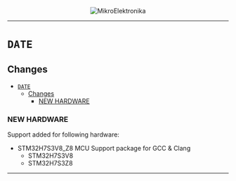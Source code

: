 <p align="center">
  <img src="http://www.mikroe.com/img/designs/beta/logo_small.png?raw=true" alt="MikroElektronika"/>
</p>

---

# `DATE`

## Changes

- [`DATE`](#date)
  - [Changes](#changes)
    - [NEW HARDWARE](#new-hardware)

### NEW HARDWARE

Support added for following hardware:

+ STM32H7S3V8_Z8 MCU Support package for GCC & Clang
  + STM32H7S3V8
  + STM32H7S3Z8

---
